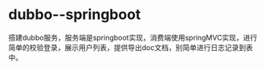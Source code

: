 # dubbo--springboot

搭建dubbo服务，服务端是springboot实现，消费端使用springMVC实现，进行简单的校验登录，展示用户列表，提供导出doc文档，别简单进行日志记录到表中。
